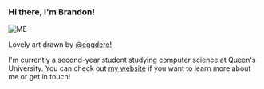 ### Hi there, I'm Brandon! 

<img src = "https://i.imgur.com/yd5cuAZ.png" alt = "ME">

Lovely art drawn by [@eggdere!](https://eggdere.carrd.co/)

I'm currently a second-year student studying computer science at Queen's University. You can check out [my website](http://yebrandon.com) if you want to learn more about me or get in touch!
